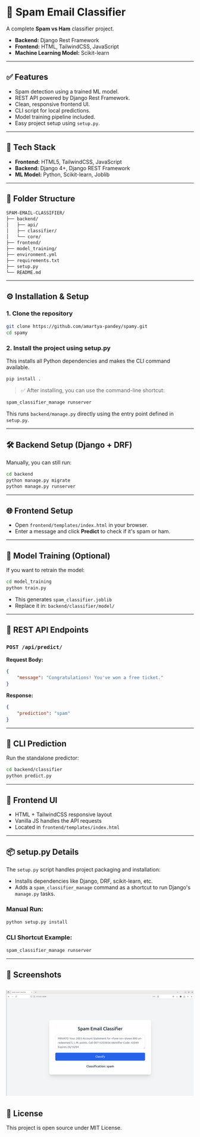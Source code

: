 # 📧 Spam Email Classifier

A complete **Spam vs Ham** classifier project.  
- **Backend:** Django Rest Framework  
- **Frontend:** HTML, TailwindCSS, JavaScript  
- **Machine Learning Model:** Scikit-learn

---

## ✅ Features

- Spam detection using a trained ML model.
- REST API powered by Django Rest Framework.
- Clean, responsive frontend UI.
- CLI script for local predictions.
- Model training pipeline included.
- Easy project setup using `setup.py`.

---

## 🚀 Tech Stack

- **Frontend:** HTML5, TailwindCSS, JavaScript  
- **Backend:** Django 4+, Django REST Framework  
- **ML Model:** Python, Scikit-learn, Joblib  

---

## 📁 Folder Structure

```
SPAM-EMAIL-CLASSIFIER/
├── backend/
│   ├── api/
│   ├── classifier/
│   └── core/
├── frontend/
├── model_training/
├── environment.yml
├── requirements.txt
├── setup.py
└── README.md
```

---

## ⚙️ Installation & Setup

### 1. Clone the repository
```bash
git clone https://github.com/amartya-pandey/spamy.git
cd spamy
```

### 2. Install the project using setup.py  
This installs all Python dependencies and makes the CLI command available.

```bash
pip install .
```

> ✅ After installing, you can use the command-line shortcut:  
```bash
spam_classifier_manage runserver
```
This runs `backend/manage.py` directly using the entry point defined in `setup.py`.

---

## 🛠️ Backend Setup (Django + DRF)

Manually, you can still run:
```bash
cd backend
python manage.py migrate
python manage.py runserver
```

---

## 🌐 Frontend Setup

- Open `frontend/templates/index.html` in your browser.  
- Enter a message and click **Predict** to check if it's spam or ham.

---

## 🐍 Model Training (Optional)

If you want to retrain the model:
```bash
cd model_training
python train.py
```
- This generates `spam_classifier.joblib`  
- Replace it in: `backend/classifier/model/`

---

## 🎯 REST API Endpoints

### `POST /api/predict/`

**Request Body:**
```json
{
    "message": "Congratulations! You've won a free ticket."
}
```

**Response:**
```json
{
    "prediction": "spam"
}
```

---

## 🔨 CLI Prediction

Run the standalone predictor:
```bash
cd backend/classifier
python predict.py
```

---

## 🎨 Frontend UI

- HTML + TailwindCSS responsive layout  
- Vanilla JS handles the API requests  
- Located in `frontend/templates/index.html`

---

## 📦 setup.py Details

The `setup.py` script handles project packaging and installation:  
- Installs dependencies like Django, DRF, scikit-learn, etc.  
- Adds a `spam_classifier_manage` command as a shortcut to run Django's `manage.py` tasks.

### Manual Run:
```bash
python setup.py install
```

### CLI Shortcut Example:
```bash
spam_classifier_manage runserver
```

---

## 📸 Screenshots

![screenshot](frontend/static/image.png)
---

## 📄 License

This project is open source under MIT License.